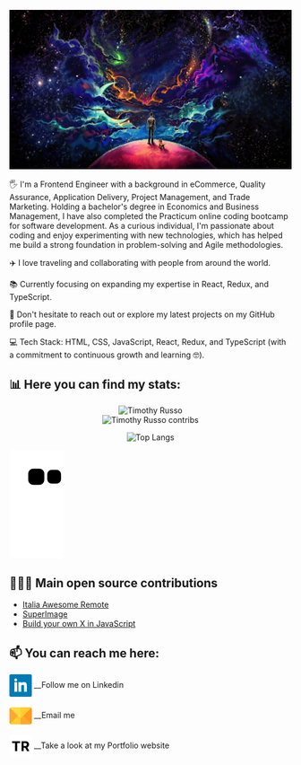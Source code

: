 <!--
**timothyrusso/timothyrusso** is a ✨ _special_ ✨ repository because its `README.md` (this file) appears on your GitHub profile.

Here are some ideas to get you started:

- 🔭 I’m currently working on ...
- 🌱 I’m currently learning ...
- 👯 I’m looking to collaborate on ...
- 🤔 I’m looking for help with ...
- 💬 Ask me about ...
- 📫 How to reach me: ...
- 😄 Pronouns: ...
- ⚡ Fun fact: ...
-->

[![MasterHead](https://raw.githubusercontent.com/timothyrusso/timothyrusso/main/images/github_image.jpeg)](https://github.com/timothyrusso)

🖐️ I'm a Frontend Engineer with a background in eCommerce, Quality Assurance, Application Delivery, Project Management, and Trade Marketing. Holding a bachelor's degree in Economics and Business Management, I have also completed the Practicum online coding bootcamp for software development. As a curious individual, I'm passionate about coding and enjoy experimenting with new technologies, which has helped me build a strong foundation in problem-solving and Agile methodologies.

✈️ I love traveling and collaborating with people from around the world.

📚 Currently focusing on expanding my expertise in React, Redux, and TypeScript.

👋 Don't hesitate to reach out or explore my latest projects on my GitHub profile page.

💻 Tech Stack:
HTML, CSS, JavaScript, React, Redux, and TypeScript (with a commitment to continuous growth and learning 🤓).

## 📊 Here you can find my stats:

<div align="center">
  <img src="https://github-readme-streak-stats.herokuapp.com/?user=timothyrusso&theme=black-ice&hide_border=true&stroke=0000&background=0D1417&ring=00bfbf&fire=00bfbf&currStreakLabel=00bfbf" alt="Timothy Russo" />
</div>
<div align="center">
  <img src="https://github-readme-stats.vercel.app/api?username=timothyrusso&show_icons=true&theme=radical&hide=commits" alt="Timothy Russo contribs" />
</div>
<div><p></p></div>
<div align="center">
  <img src="https://github-readme-stats.vercel.app/api/top-langs/?username=timothyrusso" alt="Top Langs" />
</div>
<div><p></p></div>

![Snake animation](https://github.com/timothyrusso/timothyrusso/blob/output/github-contribution-grid-snake.svg)

## 🧑🏻‍💻 Main open source contributions

- [Italia Awesome Remote](https://github.com/italiaremote/awesome-italia-remote)
- [SuperImage](https://github.com/Lucchetto/SuperImage)
- [Build your own X in JavaScript](https://github.com/andrew-hu368/build-your-own-x-in-js)

## 📫 You can reach me here:

[<img src="https://raw.githubusercontent.com/timothyrusso/timothyrusso/main/images/linkedin_icon.png" height="40em" align="center" alt="Follow timothyrusso on LinkedIn" title="Follow timothyrusso on LinkedIn"/>](https://www.linkedin.com/in/russotimothywebdeveloper/) __Follow me on Linkedin

[<img src="https://raw.githubusercontent.com/timothyrusso/timothyrusso/main/images/email.png" height="40em" align="center" alt="Timothy Russo email" title="mail to timothyrusso"/>](mailto:russotimothy@live.it) __Email me

[<img src="https://raw.githubusercontent.com/timothyrusso/timothyrusso/main/images/TR_logo.png" height="40em" align="center" alt="Timothy Russo Portfolio" title="Timothy Russo Portfolio"/>](https://timothyrusso.dev/) __Take a look at my Portfolio website
